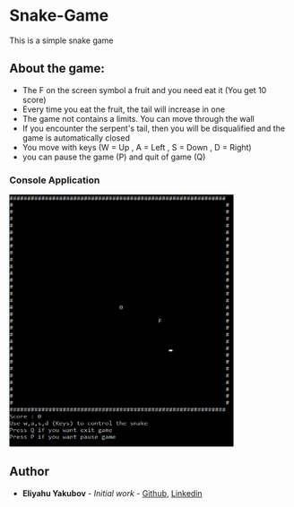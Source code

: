 # Snake-Game
This is a simple snake game

## About the game:

- The F on the screen symbol a fruit and you need eat it (You get 10 score)
- Every time you eat the fruit, the tail will increase in one
- The game not contains a limits. You can move through the wall
- If you encounter the serpent's tail, then you will be disqualified and the game is automatically closed
- You move with keys (W = Up , A = Left , S = Down , D = Right)
- you can pause the game (P) and quit of game (Q)

### Console Application
<img src="https://github.com/EliYakubov7/Snake-Game/blob/master/screenshots/snake_game.png" height="450" width="400">

## Author

* **Eliyahu Yakubov** - *Initial work* - [Github](https://github.com/EliYakubov7), [Linkedin](https://www.linkedin.com/in/eli-yakubov-961908173)

